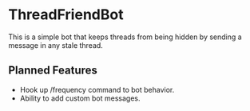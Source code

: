 # ThreadFriendBot

This is a simple bot that keeps threads from being hidden by sending a message in any stale thread.

## Planned Features

- Hook up /frequency command to bot behavior.
- Ability to add custom bot messages.
